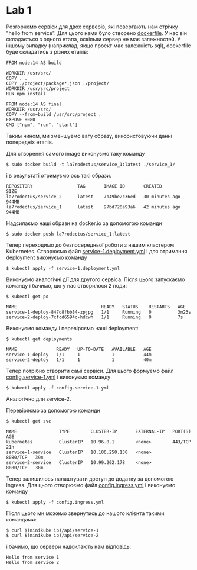 # Lab 1
Розгорнемо сервіси для двох серверів, які повертають нам стрічку "hello from service". Для цього нами було створено [dockerfile](https://github.com/zavad4/MicroserviceProject/blob/main/lab1/service_1/Dockerfile). У нас він складається з одного етапа, оскільки сервер не має залежностей. У іншому випадку (наприклад, якщо проект має залежність sql), dockerfile буде складатись з різних етапів:
```
FROM node:14 AS build

WORKDIR /usr/src/
COPY . .
COPY ./project/package*.json ./project/
WORKDIR /usr/src/project
RUN npm install

FROM node:14 AS final
WORKDIR /usr/src/
COPY --from=build /usr/src/project .
EXPOSE 8080
CMD ["npm", "run", "start"]
```
Таким чином, ми зменшуємо вагу образу, використовуючи данні попередніх етапів.

Для створення самого image виконуємо таку команду  

```
$ sudo docker build -t la7rodectus/service_1:latest ./service_1/
```
і в результаті отримуємо ось такі образи. 
```
REPOSITORY                 TAG       IMAGE ID       CREATED          SIZE
la7rodectus/service_2      latest    7b49be2c36ed   30 minutes ago   944MB
la7rodectus/service_1      latest    97bd720a93a6   42 minutes ago   944MB
```
Надсилаємо наші образи на docker.io за допомогою команди 
```
$ sudo docker push la7rodectus/service_1:latest
```

Тепер переходимо до безпосередньої роботи з нашим кластером Kubernetes.
Створюємо файл [service-1.deployment.yml](https://github.com/zavad4/MicroserviceProject/blob/main/lab1/service-1.deployment.yml) і для отримання  deployment виконуємо команду 
```
$ kubectl apply -f service-1.deployment.yml
```

Виконуємо аналогічні дії для другого сервіса.
Після цього запускаємо команду і бачимо, що у нас створилося 2 поди: 
```
$ kubectl get po

NAME                                READY   STATUS    RESTARTS   AGE
service-1-deploy-847d8fbb84-zpjpg   1/1     Running   0          3m23s
service-2-deploy-7cfcd6594c-hdcwh   1/1     Running   0          7s
```

Виконуємо команду і перевіряємо наші deployment:
```
$ kubectl get deployments

NAME               READY   UP-TO-DATE   AVAILABLE   AGE
service-1-deploy   1/1     1            1           44m
service-2-deploy   1/1     1            1           40m
```

Тепер потрібно створити самі сервіси. Для цього формуємо файл [config.service-1.yml](https://github.com/zavad4/MicroserviceProject/blob/main/lab1/config.service-1.yml)  і виконуємо команду 
```
$ kubectl apply -f config.service-1.yml
```
Аналогічно для service-2.

Перевіряємо за допомогою команди 
```
$ kubectl get svc

NAME                TYPE        CLUSTER-IP       EXTERNAL-IP   PORT(S)    AGE
kubernetes          ClusterIP   10.96.0.1        <none>        443/TCP    21h
service-1-service   ClusterIP   10.106.250.130   <none>        8080/TCP   39m
service-2-service   ClusterIP   10.99.202.178    <none>        8080/TCP   38m
```

Тепер залишилось налаштувати доступ до додатку за допомогою Ingress. Для цього створюємо файл [config.ingress.yml](https://github.com/zavad4/MicroserviceProject/blob/main/lab1/config.ingress.yml)
і виконуємо команду 
```
$ kubectl apply -f config.ingress.yml
```

Після цього ми можемо звернутись до нашого клієнта такими командами:
```
$ curl $(minikube ip)/api/service-1
$ curl $(minikube ip)/api/service-2
```
і бачимо, що сервери надсилають нам відповідь:
```
Hello from service 1
Hello from service 2
```

